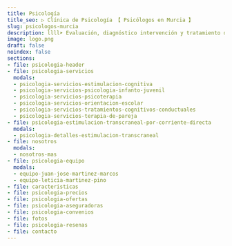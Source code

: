 ```yaml
---
title: Psicología
title_seo: ▷ Clínica de Psicología 【 Psicólogos en Murcia 】
slug: psicologos-murcia
description: llll➤ Evaluación, diagnóstico intervención y tratamiento de distintos trastornos psicológicos ✅ a lo largo del ciclo vital.
image: logo.png
draft: false
noindex: false
sections:
- file: psicologia-header
- file: psicologia-servicios
  modals:
  - psicologia-servicios-estimulacion-cognitiva
  - psicologia-servicios-psicologia-infanto-juvenil
  - psicologia-servicios-psicoterapia
  - psicologia-servicios-orientacion-escolar
  - psicologia-servicios-tratamientos-cognitivos-conductuales
  - psicologia-servicios-terapia-de-pareja
- file: psicologia-estimulacion-transcraneal-por-corriente-directa
  modals:
  - psicologia-detalles-estimulacion-transcraneal
- file: nosotros
  modals:
  - nosotros-mas
- file: psicologia-equipo
  modals:
  - equipo-juan-jose-martinez-marcos
  - equipo-leticia-martinez-pino
- file: caracteristicas
- file: psicologia-precios
- file: psicologia-ofertas
- file: psicologia-aseguradoras
- file: psicologia-convenios
- file: fotos
- file: psicologia-resenas
- file: contacto
---
```

